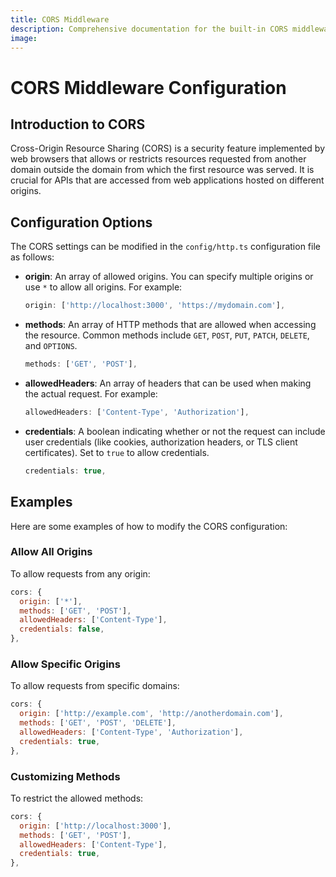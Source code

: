 ```yaml
---
title: CORS Middleware
description: Comprehensive documentation for the built-in CORS middleware in Intent, covering introduction, installation, usage, options, and examples.
image:
---
```


# CORS Middleware Configuration

## Introduction to CORS
Cross-Origin Resource Sharing (CORS) is a security feature implemented by web browsers that allows or restricts resources requested from another domain outside the domain from which the first resource was served. It is crucial for APIs that are accessed from web applications hosted on different origins.

## Configuration Options
The CORS settings can be modified in the `config/http.ts` configuration file as follows:

- **origin**: An array of allowed origins. You can specify multiple origins or use `*` to allow all origins. For example:
  ```javascript
  origin: ['http://localhost:3000', 'https://mydomain.com'],
  ```

- **methods**: An array of HTTP methods that are allowed when accessing the resource. Common methods include `GET`, `POST`, `PUT`, `PATCH`, `DELETE`, and `OPTIONS`.
  ```javascript
  methods: ['GET', 'POST'],
  ```

- **allowedHeaders**: An array of headers that can be used when making the actual request. For example:
  ```javascript
  allowedHeaders: ['Content-Type', 'Authorization'],
  ```

- **credentials**: A boolean indicating whether or not the request can include user credentials (like cookies, authorization headers, or TLS client certificates). Set to `true` to allow credentials.
  ```javascript
  credentials: true,
  ```

## Examples
Here are some examples of how to modify the CORS configuration:

### Allow All Origins
To allow requests from any origin:
```javascript
cors: {
  origin: ['*'],
  methods: ['GET', 'POST'],
  allowedHeaders: ['Content-Type'],
  credentials: false,
},
```

### Allow Specific Origins
To allow requests from specific domains:
```javascript
cors: {
  origin: ['http://example.com', 'http://anotherdomain.com'],
  methods: ['GET', 'POST', 'DELETE'],
  allowedHeaders: ['Content-Type', 'Authorization'],
  credentials: true,
},
```

### Customizing Methods
To restrict the allowed methods:
```javascript
cors: {
  origin: ['http://localhost:3000'],
  methods: ['GET', 'POST'],
  allowedHeaders: ['Content-Type'],
  credentials: true,
},
```
